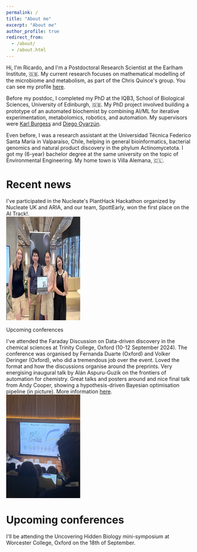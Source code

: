 ```yaml
---
permalink: /
title: "About me"
excerpt: "About me"
author_profile: true
redirect_from: 
  - /about/
  - /about.html
---
```


Hi, I'm Ricardo, and I'm a Postdoctoral Research Scientist at the Earlham Institute, 🇬🇧. My current research focuses on mathematical modelling of the microbiome and metabolism, as part of the Chris Quince's group. You can see my profile [here](https://www.earlham.ac.uk/profile/ricardo-valencia-albornoz).

Before my postdoc, I completed my PhD at the IQB3, School of Biological Sciences, University of Edinburgh, 🇬🇧. My PhD project involved building a prototype of an automated biochemist by combining AI/ML for iterative experimentation, metabolomics, robotics, and automation. My supervisors were [Karl Burgess](https://burgess.bio.ed.ac.uk/) and [Diego Oyarzún](https://homepages.inf.ed.ac.uk/doyarzun/). 

Even before, I was a research assistant at the Universidad Técnica Federico Santa María in Valparaíso, Chile, helping in general bioinformatics, bacterial genomics and natural product discovery in the phylum Actinomycetota. I got my (6-year) bachelor degree at the same university on the topic of Environmental Engineering. My home town is Villa Alemana, 🇨🇱. 

Recent news
======

I've participated in the Nucleate's PlantHack Hackathon organized by Nucleate UK and ARIA, and our team, SpottEarly, won the first place on the AI Track!. <br><img src='/images/IMG_0020.jpg' width='200' height='280'>

Upcoming conferences

I've attended the Faraday Discussion on Data-driven discovery in the chemical sciences at Trinity College, Oxford (10-12 September 2024). The conference was organised by Fernanda Duarte (Oxford) and Volker Deringer (Oxford), who did a tremendous job over the event. Loved the format and how the discussions organise around the preprints. Very energising inaugural talk by Alán Aspuru-Guzik on the frontiers of automation for chemistry. Great talks and posters around and nice final talk from Andy Cooper, showing a hypothesis-driven Bayesian optimisation pipeline (in picture). More information [here](https://www.rsc.org/events/detail/76887/data-driven-discovery-in-the-chemical-sciences-faraday-discussion). <br><img src='/images/IMG_8687.jpg' width='200' height='280'>

Upcoming conferences
======

I'll be attending the Uncovering Hidden Biology mini-symposium at Worcester College, Oxford on the 18th of September.

